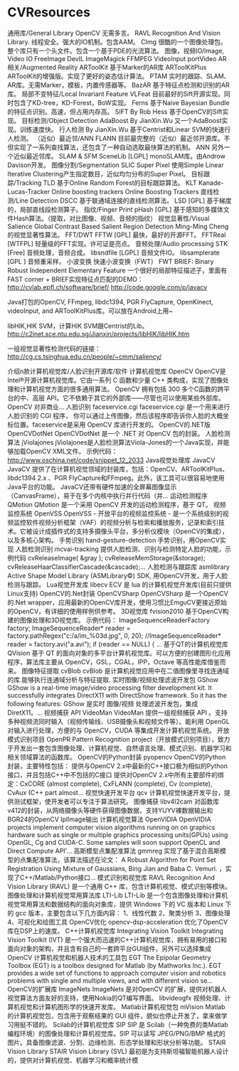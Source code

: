 # CVResources
通用库/General Library
OpenCV
无需多言。
RAVL
Recognition And Vision Library. 线程安全。强大的IO机制。包含AAM。
CImg
很酷的一个图像处理包。整个库只有一个头文件。包含一个基于PDE的光流算法。
图像，视频IO/Image, Video IO
FreeImage
DevIL
ImageMagick
FFMPEG
VideoInput
portVideo
AR相关/Augmented Reality
ARToolKit
基于Marker的AR库
ARToolKitPlus
ARToolKit的增强版。实现了更好的姿态估计算法。
PTAM
实时的跟踪、SLAM、AR库。无需Marker，模板，内置传感器等。
BazAR
基于特征点检测和识别的AR库。
局部不变特征/Local Invariant Feature
VLFeat
目前最好的Sift开源实现。同时包含了KD-tree，KD-Forest，BoW实现。
Ferns
基于Naive Bayesian Bundle的特征点识别。高速，但占用内存高。
SIFT By Rob Hess
基于OpenCV的Sift实现。
目标检测/Object Detection
AdaBoost By JianXin.Wu
又一个AdaBoost实现。训练速度快。
行人检测 By JianXin.Wu
基于Centrist和Linear SVM的快速行人检测。
（近似）最近邻/ANN
FLANN
目前最完整的（近似）最近邻开源库。不但实现了一系列查找算法，还包含了一种自动选取最快算法的机制。
ANN
另外一个近似最近邻库。
SLAM & SFM
SceneLib [LGPL]
monoSLAM库。由Androw Davison开发。
图像分割/Segmentation
SLIC Super Pixel
使用Simple Linear Iterative Clustering产生指定数目，近似均匀分布的Super Pixel。
目标跟踪/Tracking
TLD
基于Online Random Forest的目标跟踪算法。
KLT
Kanade-Lucas-Tracker
Online boosting trackers
Online Boosting Trackers
直线检测/Line Detection
DSCC
基于联通域连接的直线检测算法。
LSD [GPL]
基于梯度的，局部直线段检测算子。
指纹/Finger Print
pHash [GPL]
基于感知的多媒体文件Hash算法。（提取，对比图像、视频、音频的指纹）
视觉显著性/Visual Salience
Global Contrast Based Salient Region Detection
Ming-Ming Cheng的视觉显著性算法。
FFT/DWT
FFTW [GPL]
最快，最好的开源FFT。
FFTReal [WTFPL]
轻量级的FFT实现。许可证是亮点。
音频处理/Audio processing
STK [Free]
音频处理，音频合成。
libsndfile [LGPL]
音频文件IO。
libsamplerate [GPL ]
音频重采样。
小波变换
快速小波变换（FWT）
FWT
BRIEF: Binary Robust Independent Elementary Feature 一个很好的局部特征描述子，里面有FAST corner + BRIEF实现特征点匹配的DEMO：http://cvlab.epfl.ch/software/brief/
http://code.google.com/p/javacv

Java打包的OpenCV, FFmpeg, libdc1394, PGR FlyCapture, OpenKinect, videoInput, and ARToolKitPlus库。可以放在Android上用~
 
libHIK,HIK SVM，计算HIK SVM跟Centrist的Lib。http://c2inet.sce.ntu.edu.sg/Jianxin/projects/libHIK/libHIK.htm
 
一组视觉显著性检测代码的链接：http://cg.cs.tsinghua.edu.cn/people/~cmm/saliency/


介绍n款计算机视觉库/人脸识别开源库/软件
计算机视觉库 OpenCV
OpenCV是Intel®开源计算机视觉库。它由一系列 C 函数和少量 C++ 类构成，实现了图像处理和计算机视觉方面的很多通用算法。 OpenCV 拥有包括 300 多个C函数的跨平台的中、高层 API。它不依赖于其它的外部库——尽管也可以使用某些外部库。 OpenCV 对非商业...
人脸识别 faceservice.cgi
faceservice.cgi 是一个用来进行人脸识别的 CGI 程序， 你可以通过上传图像，然后该程序即告诉你人脸的大概坐标位置。faceservice是采用 OpenCV 库进行开发的。
OpenCV的.NET版 OpenCVDotNet
OpenCVDotNet 是一个 .NET 对 OpenCV 包的封装。
人脸检测算法 jViolajones
jViolajones是人脸检测算法Viola-Jones的一个Java实现，并能够加载OpenCV XML文件。 示例代码：http://www.oschina.net/code/snippet_12_2033
Java视觉处理库 JavaCV
JavaCV 提供了在计算机视觉领域的封装库，包括：OpenCV、ARToolKitPlus、libdc1394 2.x 、PGR FlyCapture和FFmpeg。此外，该工具可以很容易地使用Java平台的功能。 JavaCV还带有硬件加速的全屏幕图像显示（CanvasFrame），易于在多个内核中执行并行代码（并...
运动检测程序 QMotion
QMotion 是一个采用 OpenCV 开发的运动检测程序，基于 QT。
视频监控系统 OpenVSS
OpenVSS - 开放平台的视频监控系统 - 是一个系统级别的视频监控软件视频分析框架（VAF）的视频分析与检索和播放服务，记录和索引技术。它被设计成插件式的支持多摄像头平台，多分析仪模块（OpenCV的集成），以及多核心架构。
手势识别 hand-gesture-detection
手势识别，用OpenCV实现
人脸检测识别 mcvai-tracking
提供人脸检测、识别与检测特定人脸的功能，示例代码 cvReleaseImage( &gray ); cvReleaseMemStorage(&storage); cvReleaseHaarClassifierCascade(&cascade);...
人脸检测与跟踪库 asmlibrary
Active Shape Model Library (ASMLibrary©) SDK, 用OpenCV开发，用于人脸检测与跟踪。
Lua视觉开发库 libecv
ECV 是 lua 的计算机视觉开发库(目前只提供Linux支持)
OpenCV的.Net封装 OpenCVSharp
OpenCVSharp 是一个OpenCV的.Net wrapper，应用最新的OpenCV库开发，使用习惯比EmguCV更接近原始的OpenCV，有详细的使用样例供参考。
3D视觉库 fvision2010
基于OpenCV构建的图像处理和3D视觉库。 示例代码： ImageSequenceReaderFactory factory; ImageSequenceReader* reader = factory.pathRegex("c:/a/im_%03d.jpg", 0, 20); //ImageSequenceReader* reader = factory.avi("a.avi"); if (reader == NULL) { ...
基于QT的计算机视觉库 QVision
基于 QT 的面向对象的多平台计算机视觉库。可以方便的创建图形化应用程序，算法库主要从 OpenCV，GSL，CGAL，IPP，Octave 等高性能库借鉴而来。
图像特征提取 cvBlob
cvBlob 是计算机视觉应用中在二值图像里寻找连通域的库.能够执行连通域分析与特征提取.
实时图像/视频处理滤波开发包 GShow
GShow is a real-time image/video processing filter development kit. It successfully integrates DirectX11 with DirectShow framework. So it has the following features: GShow 是实时 图像/视频 处理滤波开发包，集成DiretX11。...
视频捕获 API VideoMan
VideoMan 提供一组视频捕获 API 。支持多种视频流同时输入（视频传输线、USB摄像头和视频文件等）。能利用 OpenGL 对输入进行处理，方便的与 OpenCV，CUDA 等集成开发计算机视觉系统。
开放模式识别项目 OpenPR
Pattern Recognition project（开放模式识别项目），致力于开发出一套包含图像处理、计算机视觉、自然语言处理、模式识别、机器学习和相关领域算法的函数库。
OpenCV的Python封装 pyopencv
OpenCV的Python封装，主要特性包括： 提供与OpenCV 2.x中最新的C++接口极为相似的Python接口，并且包括C++中不包括的C接口 提供对OpenCV 2.x中所有主要部件的绑定：CxCORE (almost complete), CxFLANN (complete), Cv (complete), CvAux (C++ part almost...
视觉快速开发平台 qcv
计算机视觉快速开发平台，提供测试框架，使开发者可以专注于算法研究。
图像捕获 libv4l2cam
对函数库v412的封装，从网络摄像头等硬件获得图像数据，支持YUYV裸数据输出和BGR24的OpenCV  IplImage输出
计算机视觉算法 OpenVIDIA
OpenVIDIA projects implement computer vision algorithms running on on graphics hardware such as single or multiple graphics processing units(GPUs) using OpenGL, Cg and CUDA-C. Some samples will soon support OpenCL and Direct Compute API&apos;...
高斯模型点集配准算法 gmmreg
实现了基于混合高斯模型的点集配准算法，该算法描述在论文： A Robust Algorithm for Point Set Registration Using Mixture of Gaussians, Bing Jian and Baba C. Vemuri. ，实现了C++/Matlab/Python接口...
模式识别和视觉库 RAVL
Recognition And Vision Library (RAVL) 是一个通用 C++ 库，包含计算机视觉、模式识别等模块。
图像处理和计算机视觉常用算法库 LTI-Lib
LTI-Lib 是一个包含图像处理和计算机视觉常用算法和数据结构的面向对象库，提供 Windows 下的 VC 版本和 Linux 下的 gcc 版本，主要包含以下几方面内容： 1、线性代数 2、聚类分析 3、图像处理 4、可视化和绘图工具
OpenCV优化 opencv-dsp-acceleration
优化了OpenCV库在DSP上的速度。
C++计算机视觉库 Integrating Vision Toolkit
Integrating Vision Toolkit (IVT) 是一个强大而迅速的C++计算机视觉库，拥有易用的接口和面向对象的架构，并且含有自己的一套跨平台GUI组件，另外可以选择集成OpenCV
计算机视觉和机器人技术的工具包 EGT
The Epipolar Geometry Toolbox (EGT) is a toolbox designed for Matlab (by Mathworks Inc.). EGT provides a wide set of functions to approach computer vision and robotics problems with single and multiple views, and with different vision se...
OpenCV的扩展库 ImageNets
ImageNets 是对OpenCV 的扩展，提供对机器人视觉算法方面友好的支持，使用Nokia的QT编写界面。
libvideogfx
视频处理、计算机视觉和计算机图形学的快速开发库。
Matlab计算机视觉包 mVision
Matlab 的计算机视觉包，包含用于观察结果的 GUI 组件，貌似也停止开发了，拿来做学习用挺不错的。
Scilab的计算机视觉库 SIP
SIP 是 Scilab（一种免费的类Matlab编程环境）的图像处理和计算机视觉库。SIP 可以读写 JPEG/PNG/BMP 格式的图片。具备图像滤波、分割、边缘检测、形态学处理和形状分析等功能。
STAIR Vision Library
STAIR Vision Library (SVL) 最初是为支持斯坦福智能机器人设计的，提供对计算机视觉、机器学习和概率统计模

